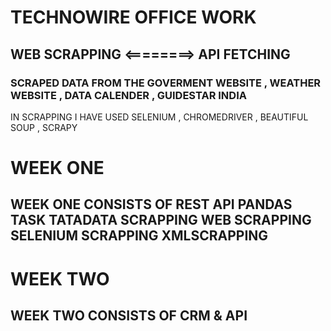 #  TECHNOWIRE OFFICE WORK 

## WEB SCRAPPING <========> API FETCHING

### SCRAPED DATA FROM THE GOVERMENT WEBSITE , WEATHER WEBSITE , DATA CALENDER , GUIDESTAR INDIA 
IN SCRAPPING I HAVE USED SELENIUM , CHROMEDRIVER , BEAUTIFUL SOUP , SCRAPY 

# WEEK ONE 

## WEEK ONE CONSISTS OF REST API PANDAS TASK TATADATA SCRAPPING WEB SCRAPPING SELENIUM SCRAPPING XMLSCRAPPING

# WEEK TWO

## WEEK TWO CONSISTS OF CRM & API 



